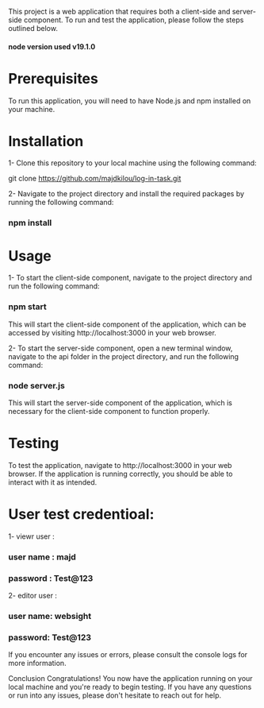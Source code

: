 This project is a web application that requires both a client-side and server-side component. To run and test the application, please follow the steps outlined below.

#### node version used v19.1.0

#  Prerequisites
To run this application, you will need to have Node.js and npm installed on your machine.

# Installation
1- Clone this repository to your local machine using the following command:

git clone https://github.com/majdkilou/log-in-task.git

2- Navigate to the project directory and install the required packages by running the following command:

### npm install 

# Usage
1- To start the client-side component, navigate to the project directory and run the following command:

### npm start

This will start the client-side component of the application, which can be accessed by visiting http://localhost:3000 in your web browser.

2- To start the server-side component, open a new terminal window, navigate to the api folder in the project directory, and run the following command:

### node server.js

This will start the server-side component of the application, which is necessary for the client-side component to function properly.

# Testing
To test the application, navigate to http://localhost:3000 in your web browser. If the application is running correctly, you should be able to interact with it as intended.

# User test credentioal:

1- viewr user :
### user name : majd
### password : Test@123

2- editor user :
### user name: websight
### password: Test@123

If you encounter any issues or errors, please consult the console logs for more information.

Conclusion
Congratulations! You now have the application running on your local machine and you're ready to begin testing. If you have any questions or run into any issues, please don't hesitate to reach out for help.
